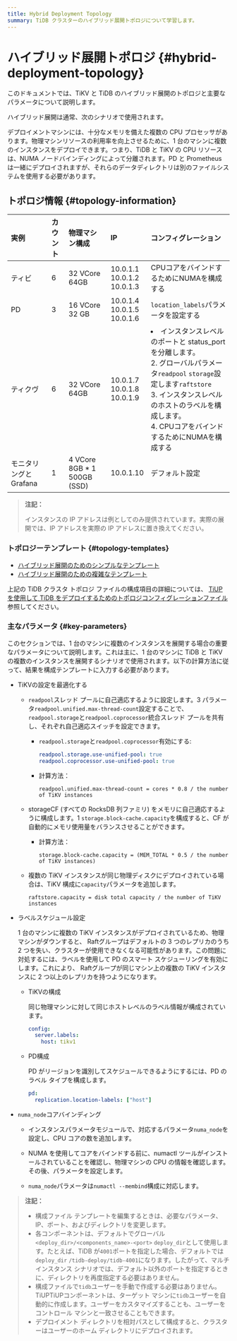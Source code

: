 ```yaml
---
title: Hybrid Deployment Topology
summary: TiDB クラスターのハイブリッド展開トポロジについて学習します。
---
```


# ハイブリッド展開トポロジ {#hybrid-deployment-topology}

このドキュメントでは、TiKV と TiDB のハイブリッド展開のトポロジと主要なパラメータについて説明します。

ハイブリッド展開は通常、次のシナリオで使用されます。

デプロイメントマシンには、十分なメモリを備えた複数の CPU プロセッサがあります。物理マシンリソースの利用率を向上させるために、1 台のマシンに複数のインスタンスをデプロイできます。つまり、TiDB と TiKV の CPU リソースは、NUMA ノードバインディングによって分離されます。PD と Prometheus は一緒にデプロイされますが、それらのデータディレクトリは別のファイルシステムを使用する必要があります。

## トポロジ情報 {#topology-information}

| 実例             | カウント | 物理マシン構成                     | IP                                   | コンフィグレーション                                                                                                                                                           |
| :------------- | :--- | :-------------------------- | :----------------------------------- | :------------------------------------------------------------------------------------------------------------------------------------------------------------------- |
| ティビ            | 6    | 32 VCore 64GB               | 10.0.1.1<br/> 10.0.1.2<br/> 10.0.1.3 | CPUコアをバインドするためにNUMAを構成する                                                                                                                                             |
| PD             | 3    | 16 VCore 32 GB              | 10.0.1.4<br/> 10.0.1.5<br/> 10.0.1.6 | `location_labels`パラメータを設定する                                                                                                                                          |
| ティクヴ           | 6    | 32 VCore 64GB               | 10.0.1.7<br/> 10.0.1.8<br/> 10.0.1.9 | <li>インスタンスレベルのポートと status_port を分離します。<br/> 2. グローバルパラメータ`readpool` `storage`設定します`raftstore`<br/> 3. インスタンスレベルのホストのラベルを構成します。<br/> 4. CPUコアをバインドするためにNUMAを構成する</li> |
| モニタリングとGrafana | 1    | 4 VCore 8GB * 1 500GB (SSD) | 10.0.1.10                            | デフォルト設定                                                                                                                                                              |

> **注記：**
>
> インスタンスの IP アドレスは例としてのみ提供されています。実際の展開では、IP アドレスを実際の IP アドレスに置き換えてください。

### トポロジーテンプレート {#topology-templates}

-   [ハイブリッド展開のためのシンプルなテンプレート](https://github.com/pingcap/docs/blob/master/config-templates/simple-multi-instance.yaml)
-   [ハイブリッド展開のための複雑なテンプレート](https://github.com/pingcap/docs/blob/master/config-templates/complex-multi-instance.yaml)

上記の TiDB クラスタ トポロジ ファイルの構成項目の詳細については、 [TiUP を使用して TiDB をデプロイするためのトポロジコンフィグレーションファイル](/tiup/tiup-cluster-topology-reference.md)参照してください。

### 主なパラメータ {#key-parameters}

このセクションでは、1 台のマシンに複数のインスタンスを展開する場合の重要なパラメータについて説明します。これは主に、1 台のマシンに TiDB と TiKV の複数のインスタンスを展開するシナリオで使用されます。以下の計算方法に従って、結果を構成テンプレートに入力する必要があります。

-   TiKVの設定を最適化する

    -   `readpool`スレッド プールに自己適応するように設定します。3 パラメータ`readpool.unified.max-thread-count`設定することで、 `readpool.storage`と`readpool.coprocessor`統合スレッド プールを共有し、それぞれ自己適応スイッチを設定できます。

        -   `readpool.storage`と`readpool.coprocessor`有効にする:

            ```yaml
            readpool.storage.use-unified-pool: true
            readpool.coprocessor.use-unified-pool: true
            ```

        -   計算方法：

                readpool.unified.max-thread-count = cores * 0.8 / the number of TiKV instances

    -   storageCF (すべての RocksDB 列ファミリ) をメモリに自己適応するように構成します。1 `storage.block-cache.capacity`を構成すると、CF が自動的にメモリ使用量をバランスさせることができます。

        -   計算方法：

                storage.block-cache.capacity = (MEM_TOTAL * 0.5 / the number of TiKV instances)

    -   複数の TiKV インスタンスが同じ物理ディスクにデプロイされている場合は、TiKV 構成に`capacity`パラメータを追加します。

            raftstore.capacity = disk total capacity / the number of TiKV instances

-   ラベルスケジュール設定

    1 台のマシンに複数の TiKV インスタンスがデプロイされているため、物理マシンがダウンすると、 Raftグループはデフォルトの 3 つのレプリカのうち 2 つを失い、クラスターが使用できなくなる可能性があります。この問題に対処するには、ラベルを使用して PD のスマート スケジューリングを有効にします。これにより、 Raftグループが同じマシン上の複数の TiKV インスタンスに 2 つ以上のレプリカを持つようになります。

    -   TiKVの構成

        同じ物理マシンに対して同じホストレベルのラベル情報が構成されています。

        ```yml
        config:
          server.labels:
            host: tikv1
        ```

    -   PD構成

        PD がリージョンを識別してスケジュールできるようにするには、PD のラベル タイプを構成します。

        ```yml
        pd:
          replication.location-labels: ["host"]
        ```

-   `numa_node`コアバインディング

    -   インスタンスパラメータモジュールで、対応するパラメータ`numa_node`を設定し、CPU コアの数を追加します。

    -   NUMA を使用してコアをバインドする前に、numactl ツールがインストールされていることを確認し、物理マシンの CPU の情報を確認します。その後、パラメータを設定します。

    -   `numa_node`パラメータは`numactl --membind`構成に対応します。

> **注記：**
>
> -   構成ファイル テンプレートを編集するときは、必要なパラメータ、IP、ポート、およびディレクトリを変更します。
> -   各コンポーネントは、デフォルトでグローバル`<deploy_dir>/<components_name>-<port>` `deploy_dir`として使用します。たとえば、TiDB が`4001`ポートを指定した場合、デフォルトでは`deploy_dir` `/tidb-deploy/tidb-4001`になります。したがって、マルチインスタンス シナリオでは、デフォルト以外のポートを指定するときに、ディレクトリを再度指定する必要はありません。
> -   構成ファイルで`tidb`ユーザーを手動で作成する必要はありません。TiUPTiUPコンポーネントは、ターゲット マシンに`tidb`ユーザーを自動的に作成します。ユーザーをカスタマイズすることも、ユーザーをコントロール マシンと一致させることもできます。
> -   デプロイメント ディレクトリを相対パスとして構成すると、クラスターはユーザーのホーム ディレクトリにデプロイされます。
